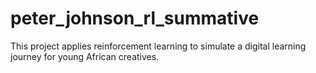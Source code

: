# peter_johnson_rl_summative
This project applies reinforcement learning to simulate a digital learning journey for young African creatives. 
